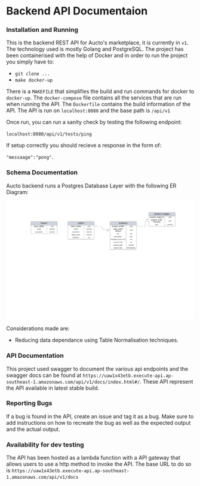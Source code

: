 # Backend API Documentaion

### Installation and Running
This is the backend REST API for Aucto's marketplace, it is currently in `v1`. The technology used is mostly Golang and PostgreSQL. The project has been containerised with the help of Docker and in order to run the project you simply have to:

- `git clone ...`
- `make docker-up`

There is a `MAKEFILE` that simplifies the build and run commands for docker to `docker-up`. The `docker-compose` file contains all the services that are run when running the API. The `Dockerfile` contains the build information of the API. The API is run on `localhost:8080` and the base path is `/api/v1`

Once run, you can run a sanity check by testing the following endpoint:

 `localhost:8080/api/v1/tests/ping` 
 
 If setup correctly you should recieve a response in the form of:
 
  `"messaage":"pong"`.

### Schema Documentation

Aucto backend runs a Postgres Database Layer with the following ER Diagram: 

![image info](/docs/Aucto%20DB%20ER%20Diagram.png)

Considerations made are:
- Reducing data dependance using Table Normalisation techniques.

### API Documentation

This project used swagger to document the various api endpoints and the swagger docs can be found at `https://uaw1x43etb.execute-api.ap-southeast-1.amazonaws.com/api/v1/docs/index.html#/`. These API represent the API available in latest stable build.

### Reporting Bugs
If a bug is found in the API, create an issue and tag it as a bug. Make sure to add instructions on how to recreate the bug as well as the expected output and the actual output.

### Availability for dev testing
The API has been hosted as a lambda function with a API gateway that allows users to use a http method to invoke the API. The base URL to do so is `https://uaw1x43etb.execute-api.ap-southeast-1.amazonaws.com/api/v1/docs`